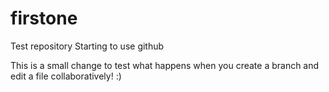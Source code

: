 # firstone
Test repository
Starting to use github

This is a small change to test what happens when you create a branch and edit a file collaboratively! :) 
